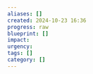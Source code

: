 ```yaml
---
aliases: []
created: 2024-10-23 16:36
progress: raw
blueprint: []
impact: 
urgency: 
tags: []
category: []
---
```

